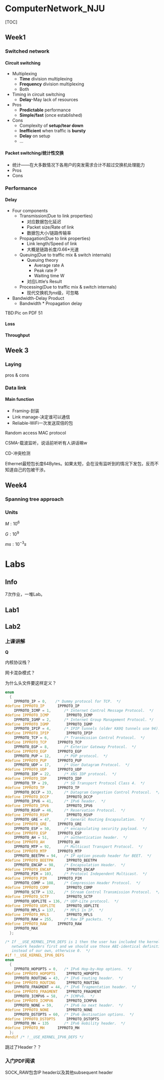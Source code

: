 # ComputerNetwork_NJU

[TOC]

## Week1

### Switched network

#### Circuit switching

-   Multiplexing
    -   **Time** division multiplexing
    -   **Frequency** division multiplexing
    -   Both
-   Timing in circuit switching
    -   **Delay**-May lack of resources
-   Pros
    -   **Predictable** performance
    -   **Simple/fast** (once established)
-   Cons
    -   Complexity of **setup/tear down**
    -   **Inefficient** when traffic is **bursty**
    -   **Delay** on setup
    -   …

#### Packet switching/统计性交换

-   统计——在大多数情况下各用户的突发需求合计不超过交换机处理能力
-   Pros
-   Cons



### Performance

#### Delay

-   Four components
    -   Transmission(Due to link properties)
        -   对应数据包化延迟
        -   Packet size/Rate of link
        -   数据包大小/链路传输率
    -   Propagation(Due to link properties)
        -   Link length/Speed of link
        -   大概是链路长度/0.66*光速
    -   Queuing(Due to traffic mix & switch internals)
        -   Queuing theory 
            -   Average rate A
            -   Peak rate P
            -   Waiting time W
        -   对应Little‘s Result
    -   Processing(Due to traffic mix & switch internals)
        -   现代交换机为$ns$级，可忽略
-   Bandwidth-Delay Product
    -   Bandwidth * Propagation delay

TBD:Pic on PDF 51

#### Loss

#### Throughput

## Week 3

### Laying

pros & cons 

### Data link

#### Main function

-   Framing-封装
-   Link manage-决定谁可以通信
-   Reliable-WiFi一次发送双倍的包





Random access MAC protocol

CSMA-载波监听，说话前听听有人讲话嘛w

CD-冲突检测



Ethernet最短包长度64Bytes。如果太短，会在没有监听到的情况下发包，反而不知道自己的包被干涉。



## Week4

### Spanning tree approach





### Units

$M:10^6$

$G:10^9$

$ms:10^{-3}s$





# Labs

## Info

7次作业，一堆Lab。

## Lab1

## Lab2

### 上课讲解



**Q**

内核协议栈？

网卡混杂模式？

为什么头文件要这样定义？

```C++
enum
  {
    IPPROTO_IP = 0,	   /* Dummy protocol for TCP.  */
#define IPPROTO_IP		IPPROTO_IP
    IPPROTO_ICMP = 1,	   /* Internet Control Message Protocol.  */
#define IPPROTO_ICMP		IPPROTO_ICMP
    IPPROTO_IGMP = 2,	   /* Internet Group Management Protocol. */
#define IPPROTO_IGMP		IPPROTO_IGMP
    IPPROTO_IPIP = 4,	   /* IPIP tunnels (older KA9Q tunnels use 94).  */
#define IPPROTO_IPIP		IPPROTO_IPIP
    IPPROTO_TCP = 6,	   /* Transmission Control Protocol.  */
#define IPPROTO_TCP		IPPROTO_TCP
    IPPROTO_EGP = 8,	   /* Exterior Gateway Protocol.  */
#define IPPROTO_EGP		IPPROTO_EGP
    IPPROTO_PUP = 12,	   /* PUP protocol.  */
#define IPPROTO_PUP		IPPROTO_PUP
    IPPROTO_UDP = 17,	   /* User Datagram Protocol.  */
#define IPPROTO_UDP		IPPROTO_UDP
    IPPROTO_IDP = 22,	   /* XNS IDP protocol.  */
#define IPPROTO_IDP		IPPROTO_IDP
    IPPROTO_TP = 29,	   /* SO Transport Protocol Class 4.  */
#define IPPROTO_TP		IPPROTO_TP
    IPPROTO_DCCP = 33,	   /* Datagram Congestion Control Protocol.  */
#define IPPROTO_DCCP		IPPROTO_DCCP
    IPPROTO_IPV6 = 41,     /* IPv6 header.  */
#define IPPROTO_IPV6		IPPROTO_IPV6
    IPPROTO_RSVP = 46,	   /* Reservation Protocol.  */
#define IPPROTO_RSVP		IPPROTO_RSVP
    IPPROTO_GRE = 47,	   /* General Routing Encapsulation.  */
#define IPPROTO_GRE		IPPROTO_GRE
    IPPROTO_ESP = 50,      /* encapsulating security payload.  */
#define IPPROTO_ESP		IPPROTO_ESP
    IPPROTO_AH = 51,       /* authentication header.  */
#define IPPROTO_AH		IPPROTO_AH
    IPPROTO_MTP = 92,	   /* Multicast Transport Protocol.  */
#define IPPROTO_MTP		IPPROTO_MTP
    IPPROTO_BEETPH = 94,   /* IP option pseudo header for BEET.  */
#define IPPROTO_BEETPH		IPPROTO_BEETPH
    IPPROTO_ENCAP = 98,	   /* Encapsulation Header.  */
#define IPPROTO_ENCAP		IPPROTO_ENCAP
    IPPROTO_PIM = 103,	   /* Protocol Independent Multicast.  */
#define IPPROTO_PIM		IPPROTO_PIM
    IPPROTO_COMP = 108,	   /* Compression Header Protocol.  */
#define IPPROTO_COMP		IPPROTO_COMP
    IPPROTO_SCTP = 132,	   /* Stream Control Transmission Protocol.  */
#define IPPROTO_SCTP		IPPROTO_SCTP
    IPPROTO_UDPLITE = 136, /* UDP-Lite protocol.  */
#define IPPROTO_UDPLITE		IPPROTO_UDPLITE
    IPPROTO_MPLS = 137,    /* MPLS in IP.  */
#define IPPROTO_MPLS		IPPROTO_MPLS
    IPPROTO_RAW = 255,	   /* Raw IP packets.  */
#define IPPROTO_RAW		IPPROTO_RAW
    IPPROTO_MAX
  };

/* If __USE_KERNEL_IPV6_DEFS is 1 then the user has included the kernel
   network headers first and we should use those ABI-identical definitions
   instead of our own, otherwise 0.  */
#if !__USE_KERNEL_IPV6_DEFS
enum
  {
    IPPROTO_HOPOPTS = 0,   /* IPv6 Hop-by-Hop options.  */
#define IPPROTO_HOPOPTS		IPPROTO_HOPOPTS
    IPPROTO_ROUTING = 43,  /* IPv6 routing header.  */
#define IPPROTO_ROUTING		IPPROTO_ROUTING
    IPPROTO_FRAGMENT = 44, /* IPv6 fragmentation header.  */
#define IPPROTO_FRAGMENT	IPPROTO_FRAGMENT
    IPPROTO_ICMPV6 = 58,   /* ICMPv6.  */
#define IPPROTO_ICMPV6		IPPROTO_ICMPV6
    IPPROTO_NONE = 59,     /* IPv6 no next header.  */
#define IPPROTO_NONE		IPPROTO_NONE
    IPPROTO_DSTOPTS = 60,  /* IPv6 destination options.  */
#define IPPROTO_DSTOPTS		IPPROTO_DSTOPTS
    IPPROTO_MH = 135       /* IPv6 mobility header.  */
#define IPPROTO_MH		IPPROTO_MH
  };
#endif /* !__USE_KERNEL_IPV6_DEFS */
```

跳过了Header？？

### 入门PDF阅读

SOCK_RAW包含IP header以及其他subsequent header





